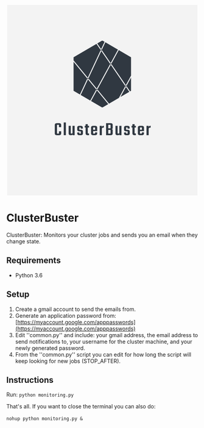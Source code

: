 <p align="center">
	<img src="./logo.png" width="500" height="500">
</p>

# ClusterBuster
ClusterBuster: Monitors your cluster jobs and sends you an email when they change state.

## Requirements
* Python 3.6

## Setup
1. Create a gmail account to send the emails from. 
2. Generate an application password from: [https://myaccount.google.com/apppasswords](https://myaccount.google.com/apppasswords)
3. Edit ''common.py'' and include: your gmail address, the email address to send notifications to, your username for the cluster machine, and your newly generated password.
4. From the ''common.py'' script you can edit for how long the script will keep looking for new jobs (STOP_AFTER).


## Instructions
Run: ```python monitoring.py```

That's all. If you want to close the terminal you can also do:

```nohup python monitoring.py &```
